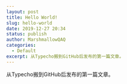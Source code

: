 ```yaml
---
layout: post
title: Hello World!
slug: hello-world
date: 2019-12-27 20:34
status: publish
author: MarshmallowQAQ
categories: 
  - Default
excerpt: 从Typecho搬到GitHub后发布的第一篇文章。
---
```


从Typecho搬到GitHub后发布的第一篇文章。
